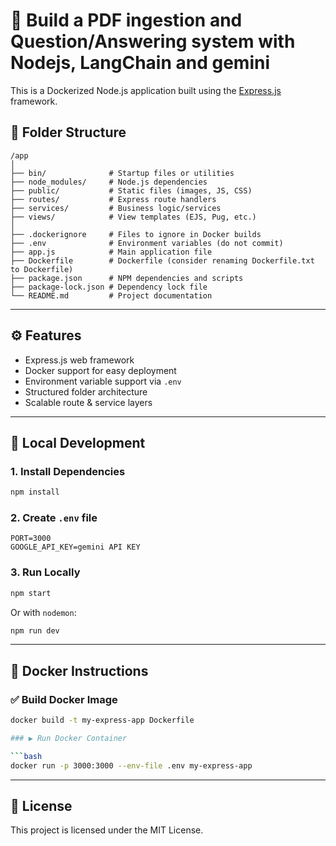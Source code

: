 # 🚀 Build a PDF ingestion and Question/Answering system with Nodejs, LangChain and gemini

This is a Dockerized Node.js application built using the [Express.js](https://expressjs.com/) framework.

## 📁 Folder Structure

```
/app
│
├── bin/              # Startup files or utilities
├── node_modules/     # Node.js dependencies
├── public/           # Static files (images, JS, CSS)
├── routes/           # Express route handlers
├── services/         # Business logic/services
├── views/            # View templates (EJS, Pug, etc.)
│
├── .dockerignore     # Files to ignore in Docker builds
├── .env              # Environment variables (do not commit)
├── app.js            # Main application file
├── Dockerfile        # Dockerfile (consider renaming Dockerfile.txt to Dockerfile)
├── package.json      # NPM dependencies and scripts
├── package-lock.json # Dependency lock file
└── README.md         # Project documentation
```

---

## ⚙️ Features

- Express.js web framework
- Docker support for easy deployment
- Environment variable support via `.env`
- Structured folder architecture
- Scalable route & service layers

---

## 🧪 Local Development

### 1. Install Dependencies

```bash
npm install
```

### 2. Create `.env` file

```env
PORT=3000
GOOGLE_API_KEY=gemini API KEY
```

### 3. Run Locally

```bash
npm start
```

Or with `nodemon`:

```bash
npm run dev
```

---

## 🐳 Docker Instructions

### ✅ Build Docker Image

```bash
docker build -t my-express-app Dockerfile

### ▶️ Run Docker Container

```bash
docker run -p 3000:3000 --env-file .env my-express-app
```

---

## 🪪 License

This project is licensed under the MIT License.